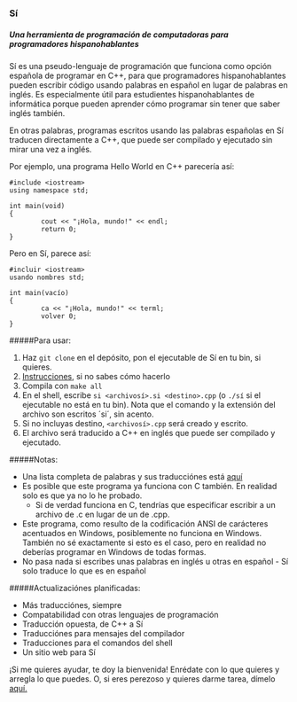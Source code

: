 ### Sí
##### Una herramienta de programación de computadoras para programadores hispanohablantes

Sí es una pseudo-lenguaje de programación que funciona como opción española de
programar en C++, para que programadores hispanohablantes pueden escribir código
usando palabras en español en lugar de palabras en inglés. Es especialmente útil
para estudientes hispanohablantes de informática porque pueden aprender cómo programar
sin tener que saber inglés también.

En otras palabras, programas escritos usando las palabras españolas en Sí traducen
directamente a C++, que puede ser compilado y ejecutado sin mirar una vez a inglés.

Por ejemplo, una programa Hello World en C++ parecería así:
```
#include <iostream>
using namespace std;

int main(void)
{
        cout << "¡Hola, mundo!" << endl;
        return 0;
}
```
Pero en Sí, parece así:
```
#incluir <iostream>
usando nombres std;

int main(vacío)
{
        ca << "¡Hola, mundo!" << terml;
        volver 0;
}
```

#####Para usar:

1. Haz `git clone` en el depósito, pon el ejecutable de Sí en tu bin, si quieres.
  1. [Instrucciones](http://unix.stackexchange.com/questions/162134/how-to-execute-a-bash-script-without-typing), si no sabes cómo hacerlo
2. Compila con `make all`
3. En el shell, escribe `si <archivosí>.si <destino>.cpp` (o `./sí` si el ejecutable
no está en tu bin). Nota que el comando y la extensión del archivo son escritos ´si´, sin
acento.
  1. Si no incluyas destino, `<archivosí>.cpp` será creado y escrito.
4. El archivo será traducido a C++ en inglés que puede ser compilado y ejecutado.

#####Notas:

* Una lista completa de palabras y sus traducciónes está [aquí](https://docs.google.com/document/d/1c7vxJ4XN6ZArNbPVxBXsT-MwcSWAqconURG9hyf_63w/edit?usp=sharing)
* Es posible que este programa ya funciona con C también. En realidad solo es que ya no lo he probado.
  * Si de verdad funciona en C, tendrías que especificar escribir a un archivo de .c en lugar de un de .cpp.
* Este programa, como resulto de la codificación ANSI de carácteres acentuados en Windows, posiblemente no funciona en Windows. También no sé exactamente si esto es el caso, pero en realidad no deberías programar en Windows de todas formas.
* No pasa nada si escribes unas palabras en inglés u otras en español - Sí solo traduce lo que es en español

#####Actualizaciónes planificadas:

* Más traducciónes, siempre
* Compatabilidad con otras lenguajes de programación
* Traducción opuesta, de C++ a Sí
* Traducciónes para mensajes del compilador
* Traducciones para el comandos del shell
* Un sitio web para Sí

¡Si me quieres ayudar, te doy la bienvenida! Enrédate con lo que quieres y arregla lo que puedes.
O, si eres perezoso y quieres darme tarea, dímelo [aquí.](http://goo.gl/forms/KPEAhqB33H3q5IcF2)
